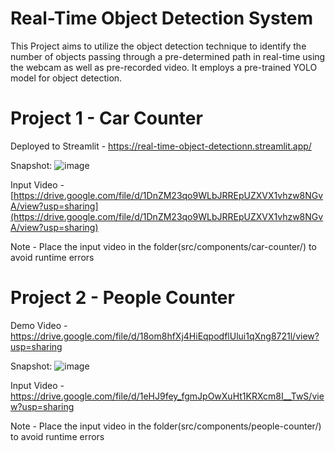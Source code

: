 # Real-Time Object Detection System

This Project aims to utilize the object detection technique to identify the number of objects passing through a pre-determined path in real-time using the webcam as well as pre-recorded video. It employs a pre-trained YOLO model for object detection.

# Project 1 - Car Counter
Deployed to Streamlit - https://real-time-object-detectionn.streamlit.app/

Snapshot:
![image](https://github.com/RohitMacherla3/real-time-object-detection-system/assets/89356811/03a058db-fef2-42d8-b1c2-a420ffc61053)

Input Video - [https://drive.google.com/file/d/1DnZM23qo9WLbJRREpUZXVX1vhzw8NGvA/view?usp=sharing](https://drive.google.com/file/d/1DnZM23qo9WLbJRREpUZXVX1vhzw8NGvA/view?usp=sharing)

Note - Place the input video in the folder(src/components/car-counter/) to avoid runtime errors

# Project 2 - People Counter
Demo Video - https://drive.google.com/file/d/18om8hfXj4HiEqpodflUlui1qXng8721l/view?usp=sharing

Snapshot: 
![image](https://github.com/RohitMacherla3/real-time-object-detection-system/assets/89356811/aedcd232-7fed-41fb-8d34-85ce9d5b2816)

Input Video - https://drive.google.com/file/d/1eHJ9fey_fgmJpOwXuHt1KRXcm8I__TwS/view?usp=sharing

Note - Place the input video in the folder(src/components/people-counter/) to avoid runtime errors





